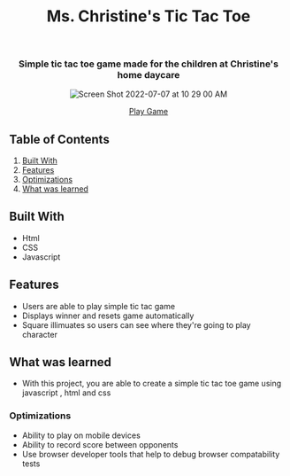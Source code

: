 <h1 align="center"> Ms. Christine's Tic Tac Toe </h1>



<div align ="center"> 
  <h3 style="italic"> Simple tic tac toe game made for the children at Christine's home daycare </h3>


![Screen Shot 2022-07-07 at 10 29 00 AM](https://user-images.githubusercontent.com/101071525/177798756-9ea34841-8b75-4705-bbbf-1038568313b3.png)


[Play Game](christinestictactoe.netlify.app)
</div>

## Table of Contents 

1. [Built With](#built-with) 
2. [Features](#features)
3. [Optimizations](#optimizations)
4. [What was learned](#what-was-learned) 




## Built With 
* Html
* CSS
* Javascript


## Features

* Users are able to play simple tic tac game 
* Displays winner and resets game automatically 
* Square illimuates so users can see where they're going to play character 


## What was learned 
* With this project, you are able to create a simple tic tac toe game using javascript , html and css  

### Optimizations
* Ability to play on mobile devices 
* Ability to record score between opponents 
* Use browser developer tools that help to debug browser compatability tests


